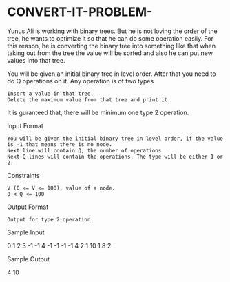 # CONVERT-IT-PROBLEM-

Yunus Ali is working with binary trees. But he is not loving the order of the tree, he wants to optimize it so that he can do some operation easily. For this reason, he is converting the binary tree into something like that when taking out from the tree the value will be sorted and also he can put new values into that tree.

You will be given an initial binary tree in level order. After that you need to do Q operations on it. Any operation is of two types

    Insert a value in that tree.
    Delete the maximum value from that tree and print it.

It is guranteed that, there will be minimum one type 2 operation.

Input Format

    You will be given the initial binary tree in level order, if the value is -1 that means there is no node.
    Next line will contain Q, the number of operations
    Next Q lines will contain the operations. The type will be either 1 or 2.

Constraints

    V (0 <= V <= 100), value of a node.
    0 < Q <= 100

Output Format

    Output for type 2 operation

Sample Input 

0
1 2
3 -1 -1 4
-1 -1 -1 -1
4
2
1 10
1 8
2

Sample Output 

4
10

